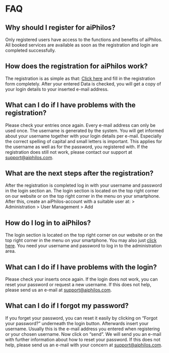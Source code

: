 # FAQ

## Why should I register for aiPhilos?

Only registered users have access to the functions and benefits of aiPhilos. All booked services are available as soon as the registration and login are completed successfully.

## How does the registration for aiPhilos work?

The registration is as simple as that: [Click here](https://www.aiphilos.com/registrierung) and fill in the registration form completely.
After your entered Data is checked, you will get a copy of your login details to your inserted e-mail address.

## What can I do if I have problems with the registration?

Please check your entries once again.
Every e-mail address can only be used once.
The username is generated by the system. You will get informed about your username together with your login details per e-mail. Especially the correct spelling of capital and small letters is important. This applies for the username as well as for the password, you registered with. If the registration does still not work, please contact our support at support@aiphilos.com.

## What are the next steps after the registration?

After the registration is completed log in with your username and password in the login section an. The login section is located on the top right corner on our website or on the top right corner in the menu on your smartphone. After this, create an aiPhilos-account with a suitable user at: > Administration > User Management > Add

## How do I log in to aiPhilos?

The login section is located on the top right corner on our website or on the top right corner in the menu on your smartphone. You may also just [click here](https://account.aiphilos.com/login). You need your username and password to log in to the administration area.

## What can I do if I have problems with the login?

Please check your inserts once again.
If the login does not work, you can reset your password or request a new username. If this does not help, please send us an e-mail at support@aiphilos.com.

## What can I do if I forgot my password?

If you forget your password, you can reset it easily by clicking on “Forgot your password?” underneath the login button. Afterwards insert your username. Usually this is the e-mail address you entered when registering or your chosen username. Now click on “send”. We will send you an e-mail with further information about how to reset your password.
If this does not help, please send us an e-mail with your concern at support@aiphilos.com. 
